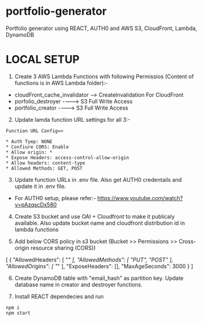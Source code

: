 # portfolio-generator
Portfolio generator using REACT, AUTH0 and AWS S3, CloudFront, Lambda, DynamoDB


# LOCAL SETUP



1. Create 3 AWS Lambda Functions with following Permissios (Content of functions is in AWS Lambda folder):- 

* cloudFront_cache_invalidator --> CreateInvalidation For CloudFront
* porfolio_destroyer ----> S3 Full Write Access
* portfolio_creator  ----> S3 Full Write Access


2. Update lamda function URL settings for all 3:-
```
Function URL Config=>

* Auth Tyep: NONE
* Confiure CORS: Enable
* Allow origin: *
* Expose Headers: access-control-allow-origin
* Allow headers: content-type
* Allowed Methods: GET, POST
```
3. Update function URLs in .env file. Also get AUTH0 credentails and update it in .env file.

- For AUTH0 setup, please refer:- https://www.youtube.com/watch?v=pAzqscDx580

4. Create S3 bucket and use OAI + Cloudfront to make it publicaly available. Also update bucket name and cloudfront distribution id in lambda functions

5. Add below CORS policy in s3 bucket (Bucket >> Permissions >> Cross-origin resource sharing (CORS))

[
    {
        "AllowedHeaders": [
            "*"
        ],
        "AllowedMethods": [
            "PUT",
            "POST"
        ],
        "AllowedOrigins": [
            "*"
        ],
        "ExposeHeaders": [],
        "MaxAgeSeconds": 3000
    }
]

6. Create DynamoDB table with "email_hash" as partition key. Update database name in creator and destroyer functions.

7. Install REACT dependecies and run

``` 
npm i
npm start 
```



